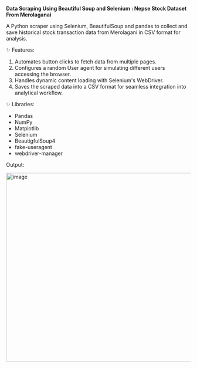 **Data Scraping Using Beautiful Soup and Selenium : Nepse Stock Dataset From Merolaganai**

A Python scraper using Selenium, BeautifulSoup and pandas to collect and save historical stock transaction data from Merolagani in CSV format for analysis.

✨ Features:

1. Automates button clicks to fetch data from multiple pages.
2. Configures a random User agent for simulating different users accessing the browser.
3. Handles dynamic content loading with Selenium's WebDriver.
4. Saves the scraped data into a CSV format for seamless integration into analytical workflow.

✨ Libraries:

* Pandas
* NumPy
* Matplotlib
* Selenium
* BeautigfulSoup4
* fake-useragent
* webdriver-manager


Output:

<img width="515" alt="image" src="https://github.com/user-attachments/assets/f7a107ac-2b11-4849-8612-c2c387a103fc">
